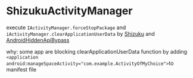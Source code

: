 # ShizukuActivityManager

execute `IActivityManager.forceStopPackage` and `iActivityManager.clearApplicationUserData` 
by [Shizuku](https://github.com/RikkaApps/Shizuku) 
and [AndroidHiddenApiBypass](https://github.com/LSPosed/AndroidHiddenApiBypass)

why: some app are blocking clearApplicationUserData function by 
adding `<application android:manageSpaceActivity="com.example.ActivityOfMyChoice">`to manifest file
